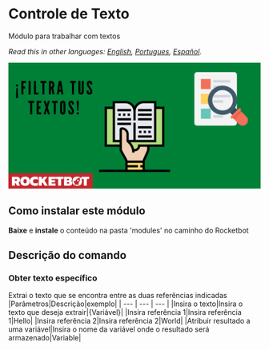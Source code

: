 # Controle de Texto
  
Módulo para trabalhar com textos  

*Read this in other languages: [English](Manual_TextControl.md), [Portugues](Manual_TextControl.pr.md), [Español](Manual_TextControl.es.md).*
  
![banner](imgs/Banner_textcontrol.png)
## Como instalar este módulo
  
__Baixe__ e __instale__ o conteúdo na pasta 'modules' no caminho do Rocketbot  



## Descrição do comando

### Obter texto específico
  
Extrai o texto que se encontra entre as duas referências indicadas
|Parâmetros|Descrição|exemplo|
| --- | --- | --- |
|Insira o texto|Insira o texto que deseja extrair|{Variável}|
|Insira referência 1|Insira referência 1|Hello|
|Insira referência 2|Insira referência 2|World|
|Atribuir resultado a uma variável|Insira o nome da variável onde o resultado será armazenado|Variable|
